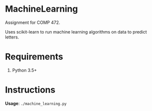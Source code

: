 # MachineLearning

Assignment for COMP 472.

Uses scikit-learn to run machine learning algorithms on data to predict letters.

# Requirements
1. Python 3.5+

# Instructions

**Usage**: `./machine_learning.py`

